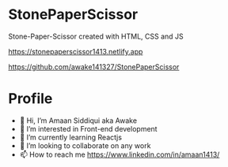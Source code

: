 # StonePaperScissor

Stone-Paper-Scissor created with HTML, CSS and JS

https://stonepaperscissor1413.netlify.app

https://github.com/awake141327/StonePaperScissor

# Profile

- 👋 Hi, I’m Amaan Siddiqui aka Awake
- 👀 I’m interested in Front-end development
- 🌱 I’m currently learning Reactjs
- 💞️ I’m looking to collaborate on any work
- 📫 How to reach me https://www.linkedin.com/in/amaan1413/
